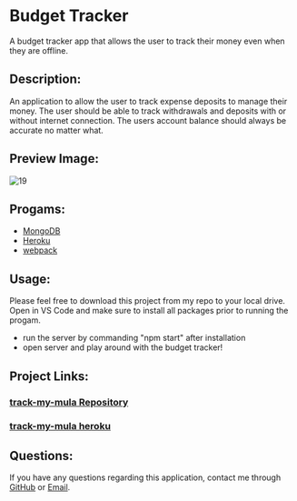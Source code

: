 # **Budget Tracker**

 A budget tracker app that allows the user to track their money even when they are offline. 
## **Description:**
An application to allow the user to track expense deposits to manage their money. The user should be able to track withdrawals and deposits with or without internet connection. The users account balance should always be accurate no matter what. 

## **Preview Image:**
![19](https://user-images.githubusercontent.com/94068596/162649700-ac1fa6d5-a926-4091-84ae-24b8faea57e5.png)



## **Progams:**
* [MongoDB](https://www.mongodb.com/)
* [Heroku](https://id.heroku.com/login)
* [webpack](https://webpack.js.org/)

## **Usage:**
Please feel free to download this project from my repo to your local drive. Open in VS Code and make sure to install all packages prior to running the progam.
* run the server by commanding "npm start" after installation
* open server and play around with the budget tracker! 

## **Project Links:**
### [**track-my-mula Repository**](https://github.com/Metelak/organized-business/tree/main)
### [**track-my-mula heroku**](https://desolate-ridge-32767.herokuapp.com)

## **Questions:**
If you have any questions regarding this application, contact me through [GitHub](https://github.com/Metelak) or [Email](megan.metelak@gmail.com).